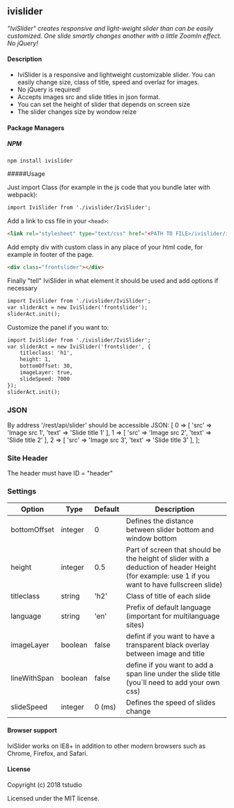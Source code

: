 ivislider
-------

_"IviSlider" creates responsive and light-weight slider than can be easily customized. One slide smartly changes another with a little ZoomIn effect. No jQuery!_

#### Description

* IviSlider is a responsive and lightweight customizable slider. You can easily change size, class of title, speed and overlaz for images.
* No jQuery is required!
* Accepts images src and slide titles in json format.
* You can set the height of slider that depends on screen size
* The slider changes size by wondow reize

#### Package Managers

##### NPM

```sh
npm install ivislider
```

#####Usage

Just import Class (for example in the js code that you bundle later with webpack):

```html
import IviSlider from './ivislider/IviSlider';
```

Add a link to css file in your `<head>`:

```html
<link rel="stylesheet" type="text/css" href="<PATH TO FILE>/ivislider/ivislider.css" media="all">

```

Add empty div with custom class in any place of your html code, for example in footer of the page.

```html
<div class="frontslider"></div>
```

Finally "tell" IviSlider in what element it should be used and add options if necessary
```html
import IviSlider from './ivislider/IviSlider';
var sliderAct = new IviSlider('frontslider');
sliderAct.init();
```

Customize the panel if you want to:
```html
import IviSlider from './ivislider/IviSlider';
var sliderAct = new IviSlider('frontslider', {
    titleclass: 'h1',
    height: 1,
    bottomOffset: 30,
    imageLayer: true,
    slideSpeed: 7000
});
sliderAct.init();
```

### JSON
By address '/rest/api/slider' should be accessible JSON:
    [
        0 => [
            'src' => 'Image src 1',
            'text' => 'Slide title 1'
        ],
        1 => [
            'src' => 'Image src 2',
            'text' => 'Slide title 2'
        ],
        2 => [
            'src' => 'Image src 3',
            'text' => 'Slide title 3'
        ],
    ];

### Site Header
The header must have ID = "header"

### Settings

Option | Type | Default | Description
------ | ---- | ------- | -----------
bottomOffset | integer | 0 | Defines the distance between slider bottom and window bottom
height | integer | 0.5 | Part of screen that should be the height of slider with a deduction of header Height (for example: use 1 if you want to have fullscreen slide)
titleclass | string | 'h2' | Class of title of each slide
language | string | 'en' | Prefix of default language (important for multilanguage sites)
imageLayer | boolean | false | defint if you want to have a transparent black overlay between image and title
lineWithSpan | boolean | false | define if you want to add a span line under the slide title (you`ll need to add your own css)
slideSpeed | integer | 0 (ms) | Defines the speed of slides change

#### Browser support

IviSlider works on IE8+ in addition to other modern browsers such as Chrome, Firefox, and Safari.

#### License

Copyright (c) 2018 tstudio

Licensed under the MIT license.
